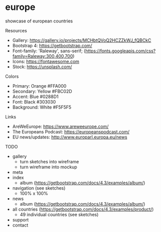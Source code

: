 # europe
showcase of european countries

Resources
- Gallery: https://gallery.io/projects/MCHbtQVoQ2HCZZkWJ_fQBCkC
- Bootstrap 4: https://getbootstrap.com/
- Font-family: 'Raleway', sans-serif; (https://fonts.googleapis.com/css?family=Raleway:300,400,700)
- Icons: https://fontawesome.com
- Stock: https://unsplash.com/

Colors
- Primary: Orange #FFA000
- Secondary: Yellow #FBC02D
- Accent: Blue #0288D1
- Font: Black #303030
- Background: White #F5F5F5

Links
- AreWeEurope: https://www.areweeurope.com/
- The Europeans Podcast: https://europeanspodcast.com/
- EU news/updates: http://www.europarl.europa.eu/news

TODO
- gallery
  * turn sketches into wireframe
  * turn wireframe into mockup
- meta 
- index
  * album (https://getbootstrap.com/docs/4.3/examples/album/)
- navigation (see sketches)
  * 100% x 100%
- news
  * album (https://getbootstrap.com/docs/4.3/examples/album/)
- all countries (https://getbootstrap.com/docs/4.3/examples/product/)
  * 49 individual countries (see sketches)
- support
- contact
